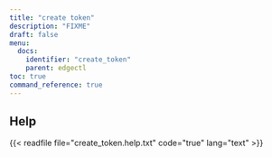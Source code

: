 ```yaml
---
title: "create token"
description: "FIXME"
draft: false
menu:
  docs:
    identifier: "create_token"
    parent: edgectl
toc: true
command_reference: true
---
```


## Help

{{< readfile file="create_token.help.txt" code="true" lang="text" >}}
